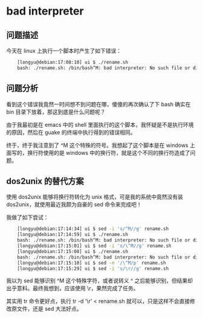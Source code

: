 # bad interpreter
## 问题描述
今天在 linux 上执行一个脚本时产生了如下错误：
```sh
    [longyu@debian:17:08:10] ui $ ./rename.sh 
    bash: ./rename.sh: /bin/bash^M: bad interpreter: No such file or directory
```
## 问题分析
看到这个错误我竟然一时间想不到问题在哪，傻傻的再次确认了下 bash 确实在 bin 目录下放着，那这到底是什么问题呢？

由于我最初是在 emacs 中的 shell 里面执行的这个脚本，我怀疑是不是执行环境的原因，然后在 guake 的终端中执行得到的错误相同。

终于，终于我注意到了 ^M 这个特殊的符号。我想起了这个脚本是在 windows 上面写的，换行符使用的是 windows 中的换行符，就是这个不同的换行符造成了问题。

## dos2unix 的替代方案
使用 dos2unix 能够将换行符转化为 unix 格式，可是我的系统中竟然没有装 dos2unix，就使用最近我颇为自豪的 sed 命令来完成吧！

我做了如下尝试：
```sh
    [longyu@debian:17:14:34] ui $ sed -i 's/^M//g' rename.sh 
    [longyu@debian:17:14:59] ui $ ./rename.sh 
    bash: ./rename.sh: /bin/bash^M: bad interpreter: No such file or directory
    [longyu@debian:17:15:01] ui $ sed -i 's/\^M//g' rename.sh 
    [longyu@debian:17:15:08] ui $ ./rename.sh 
    bash: ./rename.sh: /bin/bash^M: bad interpreter: No such file or directory
    [longyu@debian:17:15:10] ui $ sed -n '/\^M/p' rename.sh 
    [longyu@debian:17:15:29] ui $ sed -i 's/\r//g' rename.sh 
```
我以为 sed 能够识别 ^M 这个特殊字符，或者说转义 ^ 之后能够识别，但结果却出乎意料。最终我想到，应该使用 \r，果然完成了任务。

其实用 tr 命令更好点，执行 tr -d '\r' < rename.sh 就可以，只是这样不会直接修改原文件，还是 sed 大法好点。



